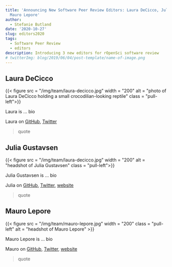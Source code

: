 ```yaml
---
title: 'Announcing New Software Peer Review Editors: Laura DeCicco, Julia Gustavsen,
  Mauro Lepore'
author:
  - Stefanie Butland
date: '2020-10-27'
slug: editors2020
tags:
  - Software Peer Review
  - editors
description: Introducing 3 new editors for rOpenSci software review
# twitterImg: blog/2019/06/04/post-template/name-of-image.png
---
```


## Laura DeCicco

{{< figure src = "/img/team/laura-decicco.jpg" width = "200" alt = "photo of Laura DeCicco holding a small crocodilian-looking reptile" class = "pull-left">}} 

Laura is ... bio

Laura on [GitHub](https://github.com/ldecicco-USGS), [Twitter](https://twitter.com/DeCiccoDonk)

> quote



## Julia Gustavsen

{{< figure src = "/img/team/laura-decicco.jpg" width = "200" alt = "headshot of Julia Gustavsen" class = "pull-left">}} 

Julia Gustavsen is ... bio

Julia on [GitHub](https://github.com/jooolia), [Twitter](https://twitter.com/JuliaGustavsen), [website](https://www.juliagustavsen.com/)

> quote


## Mauro Lepore

{{< figure src = "/img/team/mauro-lepore.jpg" width = "200" class = "pull-left" alt = "headshot of Mauro Lepore" >}}

Mauro Lepore is ... bio

Mauro on [GitHub](https://github.com/maurolepore), [Twitter](https://twitter.com/mauro_lepore), [website](https://maurolepore.github.io/)

> quote



